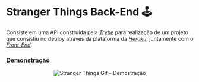 # Stranger Things Back-End 🕹

Consiste em uma API construída pela _[Trybe](https://www.betrybe.com)_ para realização de um projeto que consistiu no deploy através da plataforma da _[Heroku](https://www.heroku.com/)_, juntamente com o _[Front-End](https://github.com/guilherme-ac-fernandes/stranger-things-frontend)_. 

### Demonstração

<p align="center">
  <img src="https://github.com/guilherme-ac-fernandes/stranger-things-backend/blob/main/stranger-things.gif" alt="Stranger Things Gif - Demostração"/>
</p>
